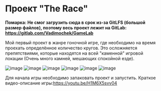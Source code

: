 # Проект "The Race"
<b>Помарка: Не смог загрузить сюда в срок из-за GitLFS (большой размер файлов), поэтому весь проект лежит на GitLab: https://gitlab.com/Vadimochek/GameLab</b>


Мой первый проект в жанре гоночной игре, где необходимо на время проехать определённое количество кругов. Это осложняется препятствиями, которые находятся на всей "каменной" игровой локации (Очень много камней, мешающих спокойной езде).

![image](https://user-images.githubusercontent.com/56549726/111590917-c5babc80-87d7-11eb-8842-58f2a473ea12.png)
![image](https://user-images.githubusercontent.com/56549726/111535456-2f0be280-877a-11eb-83a0-063d4026c6aa.png)
![image](https://user-images.githubusercontent.com/56549726/111536912-e35a3880-877b-11eb-9299-bd0ebc6dc620.png)
![image](https://user-images.githubusercontent.com/56549726/111590711-868c6b80-87d7-11eb-9e12-76fe64a9a06d.png)
![image](https://user-images.githubusercontent.com/56549726/111590724-8ab88900-87d7-11eb-9789-fb1f675da86f.png)
![image](https://user-images.githubusercontent.com/56549726/111590737-8f7d3d00-87d7-11eb-9a9b-074b4e4c1319.png)

Для начала игры необходимо запаковать проект и запустить.
Краткое видео-описание игры:https://youtu.be/H1M6X5svv04
